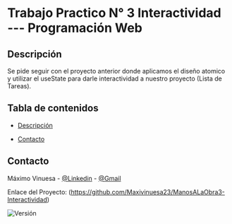 # Trabajo Practico N° 3 Interactividad --- Programación Web


## Descripción
Se pide seguir con el proyecto anterior donde aplicamos el diseño atomico y utilizar el useState para darle interactividad a nuestro proyecto (Lista de Tareas).

## Tabla de contenidos

- [Descripción](#descripción)

- [Contacto](#contacto)

## Contacto

Máximo Vinuesa - [@Linkedin](https://www.linkedin.com/in/maximo-vinuesa/) - [@Gmail](maxivinuesa23@gmail.com)

Enlace del Proyecto: (https://github.com/Maxivinuesa23/ManosALaObra3-Interactividad)


![Versión](https://img.shields.io/badge/version-1.2.0-blue.svg)
